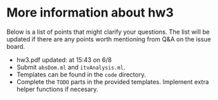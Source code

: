 # More information about hw3
Below is a list of points that might clarify your questions. The list will be updated if there are any points worth mentioning from Q&A on the issue board.

* hw3.pdf updated: at 15:43 on 6/8
* Submit ``absDom.ml`` and ``itvAnalysis.ml``. 
* Templates can be found in the ``code`` directory.
* Complete the ``TODO`` parts in the provided templates. Implement extra helper functions if necesary.
